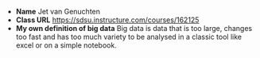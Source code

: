 - **Name** Jet van Genuchten
- **Class URL** https://sdsu.instructure.com/courses/162125
- **My own definition of big data** Big data is data that is too large, changes too fast and has too much variety to be analysed in a classic tool like excel or on a simple notebook.
